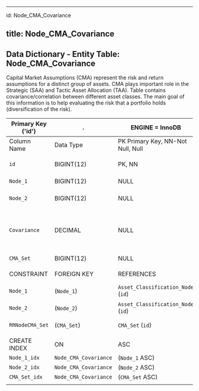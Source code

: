 

---
id: Node_CMA_Covariance

title: Node_CMA_Covariance
---

## Data Dictionary - Entity Table: Node_CMA_Covariance

Capital Market Assumptions (CMA) represent the risk and return assumptions for a distinct group of assets. 
CMA plays important role in the Strategic (SAA) and Tactic Asset Allocation (TAA). Table contains covariance/correlation between different asset classes. 
The main goal of this information is to help evaluating the risk that a portfolio holds (diversification of the risk).


| Primary Key ('id')|.|ENGINE = InnoDB|.|.|
|---|---|---|---|---|
|Column Name|Data Type|PK Primary Key, NN-Not Null, Null|Example|Comments|
||
|`id`|BIGINT(12)|PK, NN|1|PrimaryKey-ID, Not Null (auto creates)|
|`Node_1`|BIGINT(12)|NULL|1|Asset classification node id 1|
|`Node_2`|BIGINT(12)|NULL|2|Asset classification node id 2|
|`Covariance`|DECIMAL|NULL|-0.03|Covariance/correlation between different asset classes based on the CMA_Set. 1 = Perfectly correlated, -1 = no correlation.|
|`CMA_Set`|BIGINT(12)|NULL|1|CMA set id|
||
|CONSTRAINT|FOREIGN KEY|REFERENCES|ON DELETE|ON UPDATE|
|`Node_1`|(`Node_1`)|`Asset_Classification_Node` (`id`)| NO ACTION|NO ACTION|
|`Node_2`|(`Node_2`)|`Asset_Classification_Node` (`id`)| NO ACTION|NO ACTION|
|`RRNodeCMA_Set`|(`CMA_Set`)|`CMA_Set` (`id`)| NO ACTION|NO ACTION|
||
|CREATE INDEX|ON|ASC|VISABLE|.|
|`Node_1_idx`|`Node_CMA_Covariance`|(`Node_1` ASC) | VISIBLE|.|
|`Node_2_idx`|`Node_CMA_Covariance`|(`Node_2` ASC) | VISIBLE|.|
|`CMA_Set_idx`|`Node_CMA_Covariance`|(`CMA_Set` ASC) | VISIBLE|.|
||

